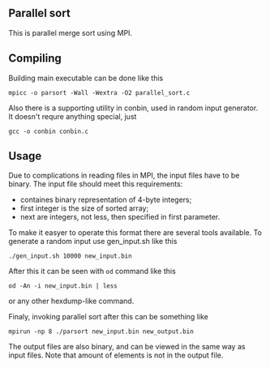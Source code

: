 Parallel sort
-------------

This is parallel merge sort using MPI.

## Compiling

Building main executable can be done like this 
	
	mpicc -o parsort -Wall -Wextra -O2 parallel_sort.c

Also there is a supporting utility in conbin, used in random input generator.
It doesn't requre anything special, just

	gcc -o conbin conbin.c

## Usage

Due to complications in reading files in MPI, the input files have to be binary.
The input file should meet this requirements:
 - containes binary representation of 4-byte integers;
 - first integer is the size of sorted array;
 - next are integers, not less, then specified in first parameter.

To make it easyer to operate this format there are several tools available.
To generate a random input use gen_input.sh like this

	./gen_input.sh 10000 new_input.bin

After this it can be seen with `od` command like this

	od -An -i new_input.bin | less

or any other hexdump-like command. 

Finaly, invoking parallel sort after this can be something like

	mpirun -np 8 ./parsort new_input.bin new_output.bin

The output files are also binary, and can be viewed in the same way as input files.
Note that amount of elements is not in the output file.



